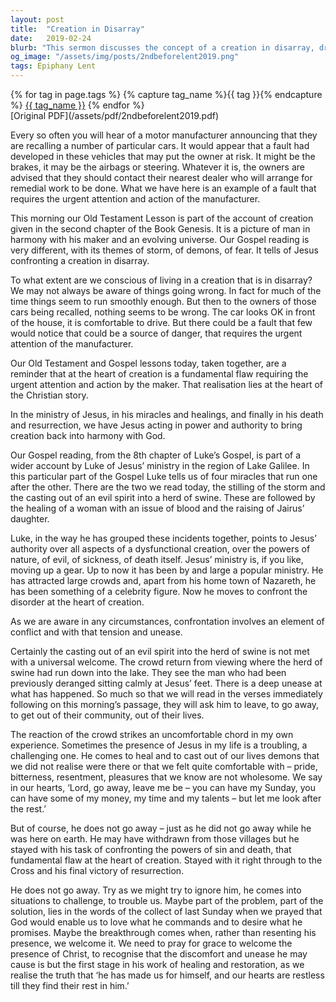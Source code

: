 ```yaml
---
layout: post
title:  "Creation in Disarray"
date:   2019-02-24
blurb: "This sermon discusses the concept of a creation in disarray, drawing parallels between a manufacturer recalling faulty cars and the need for God's intervention in a flawed world. It emphasizes Jesus' authority over all aspects of a dysfunctional creation, as demonstrated through his miracles and healings. The sermon also explores the discomfort that can come with Jesus' presence and challenges, and the ultimate healing and restoration that follows."
og_image: "/assets/img/posts/2ndbeforelent2019.png"
tags: Epiphany Lent
---    
```

<div class="tag-pills">
  {% for tag in page.tags %}
    {% capture tag_name %}{{ tag }}{% endcapture %}
    <a href="{{ site.baseurl }}/tag/{{ tag_name | slugify }}" class="tag-pill">{{ tag_name }}</a>
  {% endfor %}
</div>
[Original PDF](/assets/pdf/2ndbeforelent2019.pdf)

Every so often you will hear of a motor manufacturer announcing that they are recalling a number of particular cars. It would appear that a fault had developed in these vehicles that may put the owner at risk. It might be the brakes, it may be the airbags or steering. Whatever it is, the owners are advised that they should contact their nearest dealer who will arrange for remedial work to be done. What we have here is an example of a fault that requires the urgent attention and action of the manufacturer.

This morning our Old Testament Lesson is part of the account of creation given in the second chapter of the Book Genesis. It is a picture of man in harmony with his maker and an evolving universe. Our Gospel reading is very different, with its themes of storm, of demons, of fear. It tells of Jesus confronting a creation in disarray.

To what extent are we conscious of living in a creation that is in disarray? We may not always be aware of things going wrong. In fact for much of the time things seem to run smoothly enough. But then to the owners of those cars being recalled, nothing seems to be wrong. The car looks OK in front of the house, it is comfortable to drive. But there could be a fault that few would notice that could be a source of danger, that requires the urgent attention of the manufacturer.

Our Old Testament and Gospel lessons today, taken together, are a reminder that at the heart of creation is a fundamental flaw requiring the urgent attention and action by the maker. That realisation lies at the heart of the Christian story.

In the ministry of Jesus, in his miracles and healings, and finally in his death and resurrection, we have Jesus acting in power and authority to bring creation back into harmony with God.

Our Gospel reading, from the 8th chapter of Luke’s Gospel, is part of a wider account by Luke of Jesus’ ministry in the region of Lake Galilee. In this particular part of the Gospel Luke tells us of four miracles that run one after the other. There are the two we read today, the stilling of the storm and the casting out of an evil spirit into a herd of swine. These are followed by the healing of a woman with an issue of blood and the raising of Jairus’ daughter.

Luke, in the way he has grouped these incidents together, points to Jesus’ authority over all aspects of a dysfunctional creation, over the powers of nature, of evil, of sickness, of death itself. Jesus’ ministry is, if you like, moving up a gear. Up to now it has been by and large a popular ministry. He has attracted large crowds and, apart from his home town of Nazareth, he has been something of a celebrity figure. Now he moves to confront the disorder at the heart of creation.

As we are aware in any circumstances, confrontation involves an element of conflict and with that tension and unease.

Certainly the casting out of an evil spirit into the herd of swine is not met with a universal welcome. The crowd return from viewing where the herd of swine had run down into the lake. They see the man who had been previously deranged sitting calmly at Jesus’ feet. There is a deep unease at what has happened. So much so that we will read in the verses immediately following on this morning’s passage, they will ask him to leave, to go away, to get out of their community, out of their lives.

The reaction of the crowd strikes an uncomfortable chord in my own experience. Sometimes the presence of Jesus in my life is a troubling, a challenging one. He comes to heal and to cast out of our lives demons that we did not realise were there or that we felt quite comfortable with – pride, bitterness, resentment, pleasures that we know are not wholesome. We say in our hearts, ‘Lord, go away, leave me be – you can have my Sunday, you can have some of my money, my time and my talents – but let me look after the rest.’

But of course, he does not go away – just as he did not go away while he was here on earth. He may have withdrawn from those villages but he stayed with his task of confronting the powers of sin and death, that fundamental flaw at the heart of creation. Stayed with it right through to the Cross and his final victory of resurrection.

He does not go away. Try as we might try to ignore him, he comes into situations to challenge, to trouble us. Maybe part of the problem, part of the solution, lies in the words of the collect of last Sunday when we prayed that God would enable us to love what he commands and to desire what he promises. Maybe the breakthrough comes when, rather than resenting his presence, we welcome it. We need to pray for grace to welcome the presence of Christ, to recognise that the discomfort and unease he may cause is but the first stage in his work of healing and restoration, as we realise the truth that ‘he has made us for himself, and our hearts are restless till they find their rest in him.’
